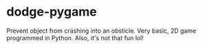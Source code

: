 # dodge-pygame
Prevent object from crashing into an obsticle. Very basic, 2D game programmed in Python. Also, it's not that fun lol!
